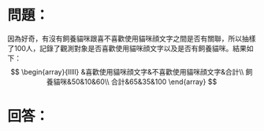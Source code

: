 # 問題：
因為好奇，有沒有飼養貓咪跟喜不喜歡使用貓咪顔文字之間是否有關聯，所以抽樣了100人，記錄了觀測對象是否喜歡使用貓咪顔文字以及是否有飼養貓咪。結果如下：
$$
\begin{array}{lllll}
&喜歡使用貓咪顔文字&不喜歡使用貓咪顔文字&合計\\
飼養貓咪&50&10&60\\
合計&65&35&100
\end{array}
$$
# 回答：